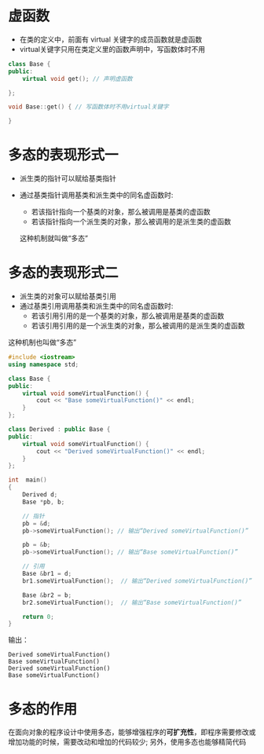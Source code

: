 
# 虚函数
  * 在类的定义中，前面有 virtual 关键字的成员函数就是虚函数
  * virtual关键字只用在类定义里的函数声明中，写函数体时不用
```c++
class Base {
public:
    virtual void get(); // 声明虚函数

};

void Base::get() { // 写函数体时不用virtual关键字

}
```

# 多态的表现形式一
 * 派生类的指针可以赋给基类指针
 * 通过基类指针调用基类和派生类中的同名虚函数时:
   * 若该指针指向一个基类的对象，那么被调用是基类的虚函数
   * 若该指针指向一个派生类的对象，那么被调用的是派生类的虚函数
   
   这种机制就叫做“多态”
   
# 多态的表现形式二
  * 派生类的对象可以赋给基类引用
  * 通过基类引用调用基类和派生类中的同名虚函数时:
    * 若该引用引用的是一个基类的对象，那么被调用是基类的虚函数
    * 若该引用引用的是一个派生类的对象，那么被调用的是派生类的虚函数
    
  这种机制也叫做“多态”
  
```c++
#include <iostream>
using namespace std;

class Base {
public:
    virtual void someVirtualFunction() {
        cout << "Base someVirtualFunction()" << endl;
    }
};

class Derived : public Base {
public:
    virtual void someVirtualFunction() {
        cout << "Derived someVirtualFunction()" << endl;
    }
};

int  main()
{
    Derived d;
    Base *pb, b;

    // 指针
    pb = &d;
    pb->someVirtualFunction(); // 输出“Derived someVirtualFunction()”

    pb = &b;
    pb->someVirtualFunction(); // 输出“Base someVirtualFunction()”

    // 引用
    Base &br1 = d;
    br1.someVirtualFunction();  // 输出“Derived someVirtualFunction()”

    Base &br2 = b;
    br2.someVirtualFunction();  // 输出“Base someVirtualFunction()”

    return 0;
}
```
输出：
```
Derived someVirtualFunction()
Base someVirtualFunction()
Derived someVirtualFunction()
Base someVirtualFunction()
```
# 多态的作用
 在面向对象的程序设计中使用多态，能够增强程序的**可扩充性**，即程序需要修改或增加功能的时候，需要改动和增加的代码较少; 另外，使用多态也能够精简代码
